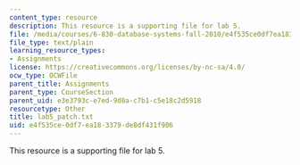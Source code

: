 ```yaml
---
content_type: resource
description: This resource is a supporting file for lab 5.
file: /media/courses/6-830-database-systems-fall-2010/e4f535ce0df7ea183379de8df431f906_lab5_patch.txt
file_type: text/plain
learning_resource_types:
- Assignments
license: https://creativecommons.org/licenses/by-nc-sa/4.0/
ocw_type: OCWFile
parent_title: Assignments
parent_type: CourseSection
parent_uid: e3e3793c-e7ed-9d0a-c7b1-c5e18c2d5918
resourcetype: Other
title: lab5_patch.txt
uid: e4f535ce-0df7-ea18-3379-de8df431f906
---
```

This resource is a supporting file for lab 5.